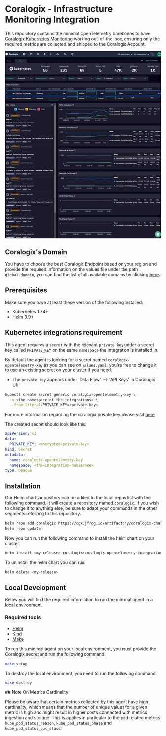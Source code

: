 # Coralogix - Infrastructure Monitoring Integration

This repository contains the minimal OpenTelemetry barebones to have [Coralogix Kubernetes Monitoring](https://coralogix.com/docs/apm-kubernetes/) working out-of-the-box, ensuring only the required metrics are collected and shipped to the Coralogix Account.

![Kubernetes Dashboard](assets/kubernetes-dashboard.png)

## Coralogix's Domain

You have to choose the best Coralogix Endpoint based on your region and provide the required information on the values file under the path `global.domain`, you can find the list of all available domains by clicking [here](https://coralogix.com/docs/coralogix-endpoints/).

## Prerequisites

Make sure you have at least these version of the following installed:

- Kubernetes 1.24+
- Helm 3.9+

## Kubernetes integrations requirement

This agent requires a `secret` with the relevant `private key` under a secret key called `PRIVATE_KEY` on the same `namespace` the integration is installed in.

By default the agent is looking for a secret named `coralogix-opentelemetry-key` as you can see on `values.yaml`, you're free to change it to use an existing secret on your cluster if you need.

* The `private key` appears under 'Data Flow' --> 'API Keys' in Coralogix UI:

```bash
kubectl create secret generic coralogix-opentelemetry-key \
  -n <the-namespace-of-the-integrations> \
  --from-literal=PRIVATE_KEY=<private-key>
```

For more information regarding the coralogix private key please visit [here](https://coralogix.com/docs/private-key/)

The created secret should look like this:

```yaml
apiVersion: v1
data:
  PRIVATE_KEY: <encrypted-private-key>
kind: Secret
metadata:
  name: coralogix-opentelemetry-key
  namespace: <the-integration-namespace>
type: Opaque 
```

## Installation

Our Helm charts repository can be added to the local repos list with the following command. It will create a repository named `coralogix`. If you wish to change it to anything else, be sure to adapt your commands in the other segments referring to this repository.

```bash
helm repo add coralogix https://cgx.jfrog.io/artifactory/coralogix-charts-virtual
helm repo update
```

Now you can run the following command to install the helm chart on your cluster.

```bash
helm install <my-release> coralogix/coralogix-opentelemetry-integration
```

To uninstall the helm chart you can run:

```bash
helm delete <my-release>
```

## Local Development

Below you will find the required information to run the minimal agent in a local environment.

### Required tools
- [Helm](https://helm.sh/docs/intro/install/)
- [Kind](https://kind.sigs.k8s.io/)
- [Make](https://www.gnu.org/software/make/)

To run this minimal agent on your local environment, you must provide the Coralogix secret and run the following command.

```bash
make setup
```

To destroy the local environment, you need to run the following command.

```bash
make destroy
```

## Note On Metrics Cardinality

Please be aware that certain metrics collected by this agent have high cardinality, which means that the number of unique values for a given metric is high and might result in higher costs connected with metrics ingestion and storage. This is applies in particular to the pod related metrics `kube_pod_status_reason`, `kube_pod_status_phase` and `kube_pod_status_qos_class`.
